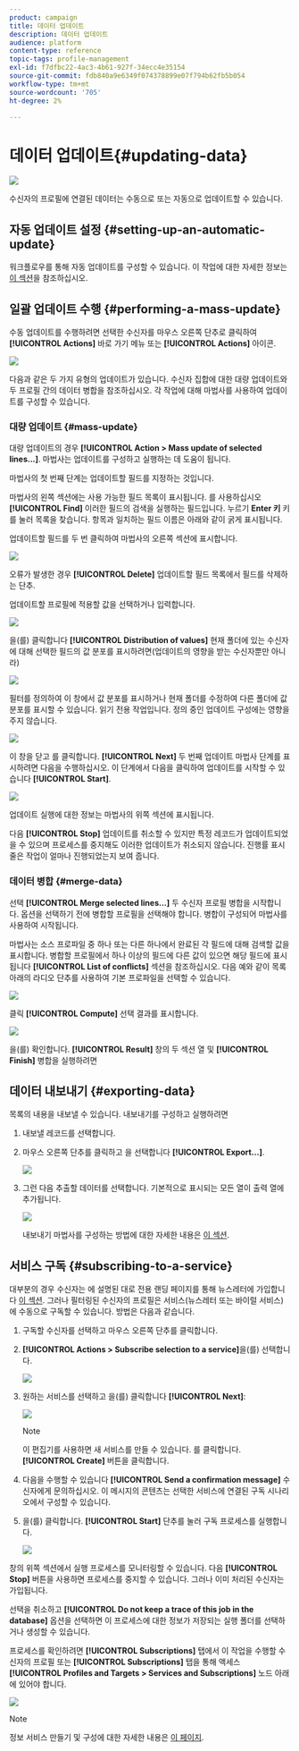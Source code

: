 ```yaml
---
product: campaign
title: 데이터 업데이트
description: 데이터 업데이트
audience: platform
content-type: reference
topic-tags: profile-management
exl-id: f7dfbc22-4ac3-4b61-927f-34ecc4e35154
source-git-commit: fdb840a9e6349f074378899e07f794b62fb5b054
workflow-type: tm+mt
source-wordcount: '705'
ht-degree: 2%

---
```


# 데이터 업데이트{#updating-data}

![](../../assets/v7-only.svg)

수신자의 프로필에 연결된 데이터는 수동으로 또는 자동으로 업데이트할 수 있습니다.

## 자동 업데이트 설정 {#setting-up-an-automatic-update}

워크플로우를 통해 자동 업데이트를 구성할 수 있습니다. 이 작업에 대한 자세한 정보는 [이 섹션](../../workflow/using/update-data.md)을 참조하십시오.

## 일괄 업데이트 수행 {#performing-a-mass-update}

수동 업데이트를 수행하려면 선택한 수신자를 마우스 오른쪽 단추로 클릭하여 **[!UICONTROL Actions]** 바로 가기 메뉴 또는 **[!UICONTROL Actions]** 아이콘.

![](assets/s_ncs_user_action_icon.png)

다음과 같은 두 가지 유형의 업데이트가 있습니다. 수신자 집합에 대한 대량 업데이트와 두 프로필 간의 데이터 병합을 참조하십시오. 각 작업에 대해 마법사를 사용하여 업데이트를 구성할 수 있습니다.

### 대량 업데이트 {#mass-update}

대량 업데이트의 경우 **[!UICONTROL Action > Mass update of selected lines...]**. 마법사는 업데이트를 구성하고 실행하는 데 도움이 됩니다.

마법사의 첫 번째 단계는 업데이트할 필드를 지정하는 것입니다.

마법사의 왼쪽 섹션에는 사용 가능한 필드 목록이 표시됩니다. 를 사용하십시오 **[!UICONTROL Find]** 이러한 필드의 검색을 실행하는 필드입니다. 누르기 **Enter 키** 키를 눌러 목록을 찾습니다. 항목과 일치하는 필드 이름은 아래와 같이 굵게 표시됩니다.

업데이트할 필드를 두 번 클릭하여 마법사의 오른쪽 섹션에 표시합니다.

![](assets/s_ncs_user_update_wizard01_1.png)

오류가 발생한 경우 **[!UICONTROL Delete]** 업데이트할 필드 목록에서 필드를 삭제하는 단추.

업데이트할 프로필에 적용할 값을 선택하거나 입력합니다.

![](assets/s_ncs_user_update_wizard01_12.png)

을(를) 클릭합니다 **[!UICONTROL Distribution of values]** 현재 폴더에 있는 수신자에 대해 선택한 필드의 값 분포를 표시하려면(업데이트의 영향을 받는 수신자뿐만 아니라)

![](assets/s_ncs_user_update_wizard01_2.png)

필터를 정의하여 이 창에서 값 분포를 표시하거나 현재 폴더를 수정하여 다른 폴더에 값 분포를 표시할 수 있습니다. 읽기 전용 작업입니다. 정의 중인 업데이트 구성에는 영향을 주지 않습니다.

![](assets/s_ncs_user_update_wizard01_3.png)

이 창을 닫고 를 클릭합니다. **[!UICONTROL Next]** 두 번째 업데이트 마법사 단계를 표시하려면 다음을 수행하십시오. 이 단계에서 다음을 클릭하여 업데이트를 시작할 수 있습니다 **[!UICONTROL Start]**.

![](assets/s_ncs_user_update_wizard01_4.png)

업데이트 실행에 대한 정보는 마법사의 위쪽 섹션에 표시됩니다.

다음 **[!UICONTROL Stop]** 업데이트를 취소할 수 있지만 특정 레코드가 업데이트되었을 수 있으며 프로세스를 중지해도 이러한 업데이트가 취소되지 않습니다. 진행률 표시줄은 작업이 얼마나 진행되었는지 보여 줍니다.

### 데이터 병합 {#merge-data}

선택 **[!UICONTROL Merge selected lines...]** 두 수신자 프로필 병합을 시작합니다. 옵션을 선택하기 전에 병합할 프로필을 선택해야 합니다. 병합이 구성되어 마법사를 사용하여 시작됩니다.

마법사는 소스 프로파일 중 하나 또는 다른 하나에서 완료된 각 필드에 대해 검색할 값을 표시합니다. 병합할 프로필에서 하나 이상의 필드에 다른 값이 있으면 해당 필드에 표시됩니다 **[!UICONTROL List of conflicts]** 섹션을 참조하십시오. 다음 예와 같이 목록 아래의 라디오 단추를 사용하여 기본 프로파일을 선택할 수 있습니다.

![](assets/s_ncs_user_merge_wizard01_1.png)

클릭 **[!UICONTROL Compute]** 선택 결과를 표시합니다.

![](assets/s_ncs_user_merge_wizard01_2.png)

을(를) 확인합니다. **[!UICONTROL Result]** 창의 두 섹션 열 및 **[!UICONTROL Finish]** 병합을 실행하려면

## 데이터 내보내기 {#exporting-data}

목록의 내용을 내보낼 수 있습니다. 내보내기를 구성하고 실행하려면

1. 내보낼 레코드를 선택합니다.
1. 마우스 오른쪽 단추를 클릭하고 을 선택합니다 **[!UICONTROL Export...]**.

   ![](assets/s_ncs_user_export_list.png)

1. 그런 다음 추출할 데이터를 선택합니다. 기본적으로 표시되는 모든 열이 출력 열에 추가됩니다.

   ![](assets/s_ncs_user_export_list_start.png)

   내보내기 마법사를 구성하는 방법에 대한 자세한 내용은 [이 섹션](../../platform/using/executing-export-jobs.md).

## 서비스 구독 {#subscribing-to-a-service}

대부분의 경우 수신자는 에 설명된 대로 전용 랜딩 페이지를 통해 뉴스레터에 가입합니다 [이 섹션](../../delivery/using/managing-subscriptions.md). 그러나 필터링된 수신자의 프로필은 서비스(뉴스레터 또는 바이럴 서비스)에 수동으로 구독할 수 있습니다. 방법은 다음과 같습니다.

1. 구독할 수신자를 선택하고 마우스 오른쪽 단추를 클릭합니다.
1. **[!UICONTROL Actions > Subscribe selection to a service]**&#x200B;을(를) 선택합니다.

   ![](assets/s_ncs_user_selection_subscribe_service.png)

1. 원하는 서비스를 선택하고 을(를) 클릭합니다 **[!UICONTROL Next]**:

   ![](assets/s_ncs_user_selection_subscribe_service_2.png)

   >[!NOTE]
   >
   >이 편집기를 사용하면 새 서비스를 만들 수 있습니다. 를 클릭합니다. **[!UICONTROL Create]** 버튼을 클릭합니다.

1. 다음을 수행할 수 있습니다 **[!UICONTROL Send a confirmation message]** 수신자에게 문의하십시오. 이 메시지의 콘텐츠는 선택한 서비스에 연결된 구독 시나리오에서 구성할 수 있습니다.
1. 을(를) 클릭합니다. **[!UICONTROL Start]** 단추를 눌러 구독 프로세스를 실행합니다.

   ![](assets/s_ncs_user_selection_subscribe_service_3.png)

창의 위쪽 섹션에서 실행 프로세스를 모니터링할 수 있습니다. 다음 **[!UICONTROL Stop]** 버튼을 사용하면 프로세스를 중지할 수 있습니다. 그러나 이미 처리된 수신자는 가입됩니다.

선택을 취소하고 **[!UICONTROL Do not keep a trace of this job in the database]** 옵션을 선택하면 이 프로세스에 대한 정보가 저장되는 실행 폴더를 선택하거나 생성할 수 있습니다.

프로세스를 확인하려면 **[!UICONTROL Subscriptions]** 탭에서 이 작업을 수행할 수신자의 프로필 또는 **[!UICONTROL Subscriptions]** 탭을 통해 액세스 **[!UICONTROL Profiles and Targets > Services and Subscriptions]** 노드 아래에 있어야 합니다.

![](assets/s_ncs_user_selection_subscribe_service_4.png)

>[!NOTE]
>
>정보 서비스 만들기 및 구성에 대한 자세한 내용은 [이 페이지](../../delivery/using/managing-subscriptions.md).
